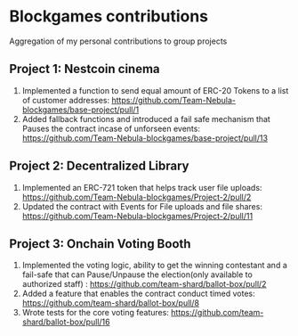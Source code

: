 # Blockgames contributions
Aggregation of my personal contributions to group projects
## Project 1: Nestcoin cinema
1. Implemented a function to send equal amount of ERC-20 Tokens to a list of customer addresses: https://github.com/Team-Nebula-blockgames/base-project/pull/1
2. Added fallback functions and introduced a fail safe mechanism that Pauses the contract incase of unforseen events: https://github.com/Team-Nebula-blockgames/base-project/pull/13

## Project 2: Decentralized Library
1. Implemented an ERC-721 token that helps track user file uploads: https://github.com/Team-Nebula-blockgames/Project-2/pull/2
2. Updated the contract with Events for File uploads and file shares: https://github.com/Team-Nebula-blockgames/Project-2/pull/11

## Project 3: Onchain Voting Booth
1. Implemented the voting logic, ability to get the winning contestant and a fail-safe that can Pause/Unpause the election(only available to authorized staff) : https://github.com/team-shard/ballot-box/pull/2
2. Added a feature that enables the contract conduct timed votes: https://github.com/team-shard/ballot-box/pull/8
3. Wrote tests for the core voting features: https://github.com/team-shard/ballot-box/pull/16

